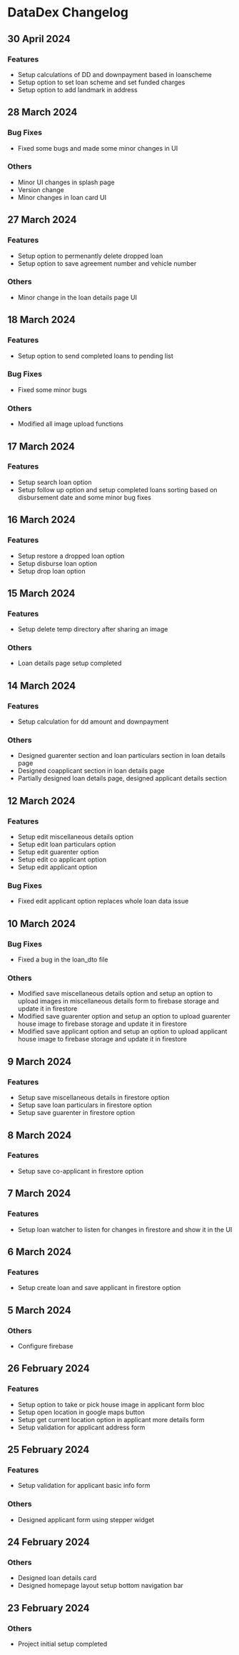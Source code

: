 # DataDex Changelog 

## 30 April 2024

### Features

- Setup calculations of DD and downpayment based in loanscheme
- Setup option to set loan scheme and set funded charges
- Setup option to add landmark in address


## 28 March 2024

### Bug Fixes

- Fixed some bugs and made some minor changes in UI

### Others

- Minor UI changes in splash page
- Version change
- Minor changes in loan card UI


## 27 March 2024

### Features

- Setup option to permenantly delete dropped loan
- Setup option to save agreement number and vehicle number

### Others

- Minor change in the loan details page UI


## 18 March 2024

### Features

- Setup option to send completed loans to pending list

### Bug Fixes

- Fixed some minor bugs

### Others

- Modified all image upload functions


## 17 March 2024

### Features

- Setup search loan option
- Setup follow up option and setup completed loans sorting based on disbursement date and some minor bug fixes


## 16 March 2024

### Features

- Setup restore a dropped loan option
- Setup disburse loan option
- Setup drop loan option


## 15 March 2024

### Features

- Setup delete temp directory after sharing an image

### Others

- Loan details page setup completed


## 14 March 2024

### Features

- Setup calculation for dd amount and downpayment

### Others

- Designed guarenter section and loan particulars section in loan details page
- Designed coapplicant section in loan details page
- Partially designed loan details page, designed applicant details section


## 12 March 2024

### Features

- Setup edit miscellaneous details option
- Setup edit loan particulars option
- Setup edit guarenter option
- Setup edit co applicant option
- Setup edit applicant option

### Bug Fixes

- Fixed edit applicant option replaces whole loan data issue


## 10 March 2024

### Bug Fixes

- Fixed a bug in the loan_dto file

### Others

- Modified save miscellaneous details option and setup an option to upload images in miscellaneous details form to firebase storage and update it in firestore
- Modified save guarenter option and setup an option to upload guarenter house image to firebase storage and update it in firestore
- Modified save applicant option and setup an option to upload applicant house image to firebase storage and update it in firestore


## 9 March 2024

### Features

- Setup save miscellaneous details in firestore option
- Setup save loan particulars in firestore option
- Setup save guarenter in firestore option


## 8 March 2024

### Features

- Setup save co-applicant in firestore option


## 7 March 2024

### Features

- Setup loan watcher to listen for changes in firestore and show it in the UI


## 6 March 2024

### Features

- Setup create loan and save applicant in firestore option


## 5 March 2024

### Others

- Configure firebase


## 26 February 2024

### Features

- Setup option to take or pick house image in applicant form bloc
- Setup open location in google maps button
- Setup get current location option in applicant more details form
- Setup validation for applicant address form


## 25 February 2024

### Features

- Setup validation for applicant basic info form

### Others

- Designed applicant form using stepper widget


## 24 February 2024

### Others

- Designed loan details card
- Designed homepage layout setup bottom navigation bar


## 23 February 2024

### Others

- Project initial setup completed



